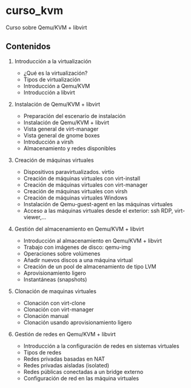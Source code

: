 # curso_kvm

Curso sobre Qemu/KVM + libvirt

## Contenidos

1. Introducción a la virtualización
	* ¿Qué es la virtualización?
	* Tipos de virtualización
	* Introducción a Qemu/KVM
	* Introducción a libvirt

2. Instalación de Qemu/KVM + libvirt
	* Preparación del escenario de instalación
	* Instalación de Qemu/KVM + libvirt
	* Vista general de virt-manager
	* Vista general de gnome boxes
	* Introducción a virsh
	* Almacenamiento y redes disponibles

3. Creación de máquinas virtuales
	* Dispositivos paravirtualizados. virtio 
	* Creación de máquinas virtuales con virt-install
	* Creación de máquinas virtuales con virt-manager
	* Creación de máquinas virtuales con virsh
	* Creación de máquinas virtuales Windows
	* Instalación de Qemu-guest-agent en las máquinas virtuales
	* Acceso a las máquinas virtuales desde el exterior: ssh RDP, virt-viewer,...

4. Gestión del  almacenamiento en Qemu/KVM + libvirt
	* Introducción al almacenamiento en Qemu/KVM + libvirt
	* Trabajo con imágenes de disco: qemu-img
	* Operaciones sobre volúmenes
	* Añadir nuevos discos a una máquina virtual
	* Creación de un pool de almacenamiento de tipo LVM
	* Aprovisionamiento ligero
	* Instantáneas (snapshots)

5. Clonación de maquinas virtuales
	* Clonación con virt-clone
	* Clonación con virt-manager
	* Clonación manual
	* Clonación usando aprovisionamiento ligero

6. Gestión de redes en Qemu/KVM + libvirt
	* Introducción a la configuración de redes en sistemas virtuales
	* Tipos de redes
	* Redes privadas basadas en NAT
	* Redes privadas aisladas (isolated)
	* Redes públicas conectadas a un bridge externo
	* Configuración de red en las máquina virtuales
	
	

